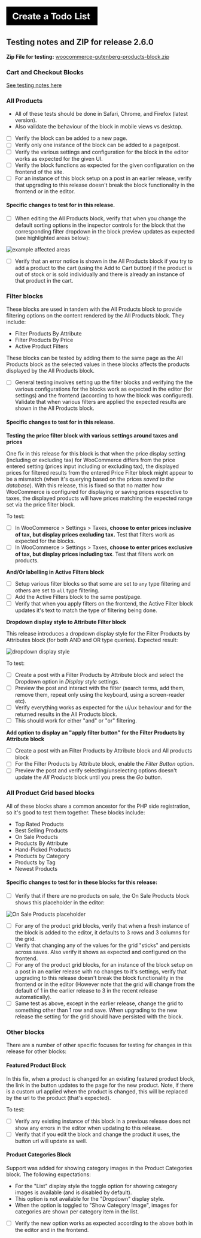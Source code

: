 [![Create Todo list](https://raw.githubusercontent.com/senadir/todo-my-markdown/master/public/github-button.svg?sanitize=true)](https://git-todo.netlify.app/create)

## Testing notes and ZIP for release 2.6.0

**Zip File for testing:**
[woocommerce-gutenberg-products-block.zip](https://github.com/woocommerce/woocommerce-gutenberg-products-block/archive/v2.6.0.zip)


### Cart and Checkout Blocks

[See testing notes here](https://github.com/woocommerce/woocommerce-gutenberg-products-block/tree/trunk/docs/testing/cart-checkout)

### All Products

- All of these tests should be done in Safari, Chrome, and Firefox (latest version).
- Also validate the behaviour of the block in mobile views vs desktop.

* [ ] Verify the block can be added to a new page.
* [ ] Verify only one instance of the block can be added to a page/post.
* [ ] Verify the various settings and configuration for the block in the editor works as expected for the given UI.
* [ ] Verify the block functions as expected for the given configuration on the frontend of the site.
* [ ] For an instance of this block setup on a post in an earlier release, verify that upgrading to this release doesn't break the block functionality in the frontend or in the editor.

#### Specific changes to test for in this release.

* [ ]  When editing the All Products block, verify that when you change the default sorting options in the inspector controls for the block that the corresponding filter dropdown in the block preview updates as expected (see highlighted areas below):

![example affected areas](https://user-images.githubusercontent.com/2207451/71814247-15521400-307c-11ea-92da-8f4073492397.png)

* [ ] Verify that an error notice is shown in the All Products block if you try to add a product to the cart (using the Add to Cart button) if the product is out of stock or is sold individually and there is already an instance of that product in the cart.

### Filter blocks

These blocks are used in tandem with the All Products block to provide filtering options on the content rendered by the All Products block. They include:

- Filter Products By Attribute
- Filter Products By Price
- Active Product Filters

These blocks can be tested by adding them to the same page as the All Products block as the selected values in these blocks affects the products displayed by the All Products block.

* [ ] General testing involves setting up the filter blocks and verifying the the various configurations for the blocks work as expected in the editor (for settings) and the frontend (according to how the block was configured). Validate that when various filters are applied the expected results are shown in the All Products block.

#### Specific changes to test for in this release.

**Testing the price filter block with various settings around taxes and prices**

One fix in this release for this block is that when the price display setting (including or excluding tax) for WooCommerce differs from the price entered setting (prices input including or excluding tax), the displayed prices for filtered results from the entered Price Filter block might appear to be a mismatch (when it's querying based on the prices _saved to the database_). With this release, this is fixed so that no matter how WooCommerce is configured for displaying or saving prices respective to taxes, the displayed products will have prices matching the expected range set via the price filter block.

To test:
* [ ] In WooCommerce > Settings > Taxes, **choose to enter prices inclusive of tax, but display prices excluding tax.** Test that filters work as expected for the blocks.
* [ ] In WooCommerce > Settings > Taxes, **choose to enter prices exclusive of tax, but display prices including tax**. Test that filters work on products.

**And/Or labelling in Active Filters block**

* [ ] Setup various filter blocks so that some are set to `any` type filtering and others are set to `all` type filtering.
* [ ] Add the Active Filters block to the same post/page.
* [ ] Verify that when you apply filters on the frontend, the Active Filter block updates it's text to match the type of filtering being done.

**Dropdown display style to Attribute Filter block**

This release introduces a dropdown display style for the Filter Products by Attributes block (for both AND and OR type queries). Expected result:

![dropdown display style](https://user-images.githubusercontent.com/3616980/69569869-db8ee780-0fbe-11ea-80f9-52fd95c9be20.gif)

To test:

* [ ] Create a post with a Filter Products by Attribute block and select the Dropdown option in _Display style_ settings.
* [ ] Preview the post and interact with the filter (search terms, add them, remove them, repeat only using the keyboard, using a screen-reader etc).
* [ ] Verify everything works as expected for the ui/ux behaviour and for the returned results in the All Products block.
* [ ] This should work for either "and" or "or" filtering.

**Add option to display an "apply filter button" for the Filter Products by Attribute block**

* [ ] Create a post with an Filter Products by Attribute block and All products block
* [ ] For the Filter Products by Attribute block, enable the _Filter Button_ option.
* [ ] Preview the post and verify selecting/unselecting options doesn't update the _All Products_ block until you press the _Go_ button.

### All Product Grid based blocks

All of these blocks share a common ancestor for the PHP side registration, so it's good to test them together. These blocks include:

- Top Rated Products
- Best Selling Products
- On Sale Products
- Products By Attribute
- Hand-Picked Products
- Products by Category
- Products by Tag
- Newest Products

#### Specific changes to test for in these blocks for this release:

* [ ] Verify that if there are no products on sale, the On Sale Products block shows this placeholder in the editor:

![On Sale Products placeholder](https://user-images.githubusercontent.com/90977/71984453-c2fe2800-3220-11ea-9b6e-fd3c9ca2ece2.png)

* [ ] For any of the product grid blocks, verify that when a fresh instance of the block is added to the editor, it defaults to 3 rows and 3 columns for the grid.
* [ ] Verify that changing any of the values for the grid "sticks" and persists across saves. Also verify it shows as expected and configured on the frontend.
* [ ] For any of the product grid blocks, for an instance of the block setup on a post in an earlier release with no changes to it's settings, verify that upgrading to this release doesn't break the block functionality in the frontend or in the editor (However note that the grid will change from the default of 1 in the earlier release to 3 in the recent release automatically).
* [ ] Same test as above, except in the earlier release, change the grid to something other than 1 row and save. When upgrading to the new release the setting for the grid should have persisted with the block.

### Other blocks

There are a number of other specific focuses for testing for changes in this release for other blocks:

#### Featured Product Block

In this fix, when a product is changed for an existing featured product block, the link in the button updates to the page for the new product. Note, if there is a custom url applied when the product is changed, this will be replaced by the url to the product (that's expected).

To test:

* [ ] Verify any existing instance of this block in a previous release does not show any errors in the editor when updating to this release.
* [ ] Verify that if you edit the block and change the product it uses, the button url will update as well.

#### Product Categories Block

Support was added for showing category images in the Product Categories block. The following expectations:

- For the "List" display style the toggle option for showing category images is available (and is disabled by default).
- This option is not available for the "Dropdown" display style.
- When the option is toggled to "Show Category Image", images for categories are shown per category item in the list.

* [ ] Verify the new option works as expected according to the above both in the editor and in the frontend.
